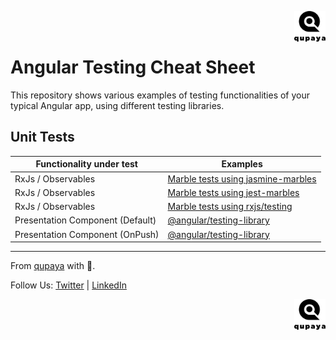<img src="https://raw.githubusercontent.com/qupaya/assets/master/logo/logo-full.svg" alt="dark qupaya logo with font" width="50" align="right"><br><br>

# Angular Testing Cheat Sheet

This repository shows various examples of testing functionalities of your typical Angular app, using different testing libraries.

## Unit Tests

| Functionality under test         | Examples                                                                                                                 |
| -------------------------------- | ------------------------------------------------------------------------------------------------------------------------ |
| RxJs / Observables               | [Marble tests using jasmine-marbles](./libs/rxjs-tests/src/lib/jasmine-marbles-tests.spec.ts)                            |
| RxJs / Observables               | [Marble tests using jest-marbles](./libs/rxjs-tests/src/lib/jest-marbles-tests.spec.ts)                                  |
| RxJs / Observables               | [Marble tests using rxjs/testing](./libs/rxjs-tests/src/lib/rxjs-testing-tests.spec.ts)                                  |
| Presentation Component (Default) | [@angular/testing-library](./libs/component-tests/src/lib/angular-testing-library/presentation-component.spec.ts)        |
| Presentation Component (OnPush)  | [@angular/testing-library](./libs/component-tests/src/lib/angular-testing-library/presentation-component-onpush.spec.ts) |

---

From [qupaya](https://www.qupaya.com/) with 🖤️.

Follow Us: [Twitter](twitter.com/qupaya) | [LinkedIn](linkedin.com/company/qupaya)

<img src="https://raw.githubusercontent.com/qupaya/assets/master/logo/logo-full.svg" alt="dark qupaya logo with font" width="50" align="right">
